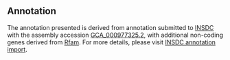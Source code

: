 

Annotation
----------

The annotation presented is derived from annotation submitted to
[INSDC](http://www.insdc.org) with the assembly accession
[GCA\_000977325.2](http://www.ebi.ac.uk/ena/data/view/GCA_000977325.2),
with additional non-coding genes derived from
[Rfam](http://rfam.xfam.org/). For more details, please visit [INSDC
annotation
import](http://ensemblgenomes.org/info/data/insdc_annotation).

